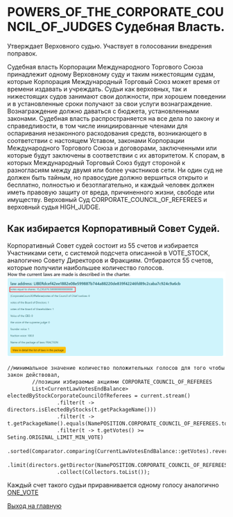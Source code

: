 # POWERS_OF_THE_CORPORATE_COUNCIL_OF_JUDGES  Судебная Власть. 
Утверждает Верховного судью.
Участвует в голосовании внедрения поправок. 

Судебная власть Корпорации Международного Торгового Союза принадлежит 
одному Верховному суду и таким нижестоящим судам, которые Корпорация Международный 
Торговый Союз может время от времени издавать и учреждать. 
Судьи как верховных, так и нижестоящих судов занимают свои должности, при хорошем поведении и 
в установленные сроки получают за свои услуги вознаграждение. 
Вознаграждение должно даваться с бюджета, установленными законами.
Судебная власть распространяется на все дела по закону и справедливости, 
в том числе инициированные членами для оспаривания незаконного расходования средств, 
возникающего в соответствии с настоящем Уставом, законами Корпорации Международного Торгового Союза и договорами, 
заключенными или которые будут заключены в соответствии с их авторитетом. 
К спорам, 
в которых Международный Торговый Союз будут стороной к разногласиям между двумя или более участников сети. 
Ни один суд не должен быть тайным, но правосудие должно вершиться открыто и бесплатно, полностью и безотлагательно, 
и каждый человек должен иметь правовую защиту от вреда, причиненного жизни, свободе или имуществу. 
Верховный Суд CORPORATE_COUNCIL_OF_REFEREES и верховный судья HIGH_JUDGE.

## Как избирается Корпоративный Совет Судей.
Корпоративный Совет судей состоит из 55 счетов и избирается Участниками сети,
с системой подсчета описанной в VOTE_STOCK, аналогично Совету Директоров и Фракциям.
Отбираются 55 счетов, которые получили наибольшее количество голосов.
![голоса акциями](../screenshots/stock_vote.png)
````
//минимальное значение количество положительных голосов для того чтобы закон действовал,
        //позиции избираемые акциями CORPORATE_COUNCIL_OF_REFEREES
        List<CurrentLawVotesEndBalance> electedByStockCorporateCouncilOfReferees = current.stream()
                .filter(t -> directors.isElectedByStocks(t.getPackageName()))
                .filter(t -> t.getPackageName().equals(NamePOSITION.CORPORATE_COUNCIL_OF_REFEREES.toString()))
                .filter(t -> t.getVotes() >= Seting.ORIGINAL_LIMIT_MIN_VOTE)
                .sorted(Comparator.comparing(CurrentLawVotesEndBalance::getVotes).reversed())
                .limit(directors.getDirector(NamePOSITION.CORPORATE_COUNCIL_OF_REFEREES.toString()).getCount())
                .collect(Collectors.toList());
````

Каждый счет такого судьи приравнивается одному голосу аналогично [ONE_VOTE](../charter/ONE_VOTE.md)

[Выход на главную](../documentation/documentationRus.md)
